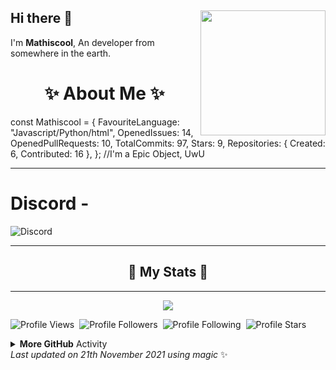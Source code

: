 ## Hi there 👋 <img align="right" src="https://avatars.githubusercontent.com/u/82745607" width="200" />
I'm **Mathiscool**, An developer from somewhere in the earth. 
  
<h1 align="center"> ✨ About Me ✨</h1>
const Mathiscool = {
    FavouriteLanguage: "Javascript/Python/html",
    OpenedIssues: 14,
    OpenedPullRequests: 10,
    TotalCommits: 97,
    Stars: 9,
    Repositories: {
       Created: 6,
       Contributed: 16
    },
}; //I'm a Epic Object, UwU
<hr>

# Discord - 
![Discord](https://discord.c99.nl/widget/theme-3/820142398935793685.png)
<hr>

<h2 align="center"> 🚀 My Stats 🚀</h2>
<hr>
<div align="center"><img src="https://github-readme-streak-stats.herokuapp.com/?user=testbot-github&theme=tokyonight"></div>

![Profile Views](https://komarev.com/ghpvc/?username=testbot-github&color=blueviolet)&nbsp;&nbsp;![Profile Followers](https://img.shields.io/badge/Followers-4-blueviolet)&nbsp;&nbsp;![Profile Following](https://img.shields.io/badge/Following-10-blueviolet)&nbsp;&nbsp;![Profile Stars](https://img.shields.io/badge/Stars-9-blueviolet)

<!--START_SECTION:waka-->
<!--END_SECTION:waka-->

<details>
    <summary><b>More GitHub</b> Activity</summary>
    <img align="left" src="https://github-readme-stats.vercel.app/api?username=testbot-github&theme=tokyonight"><img align="right" src="https://github-readme-stats.vercel.app/api/top-langs/?username=testbot-github&theme=tokyonight&hide=batchfile">
    <img src="https://github-profile-trophy.vercel.app/?username=testbot-github&theme=dracula">
</details>
<!-- Last updated on Sun Nov 21 2021 14:51:18 GMT+0000 (Coordinated Universal Time) ;-;-->
<i>Last updated on 21th November 2021 using magic</i> ✨